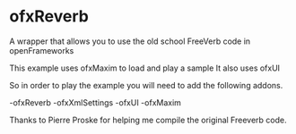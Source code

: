 ofxReverb
=========

A wrapper that allows you to use the old school FreeVerb code in openFrameworks

This example uses ofxMaxim to load and play a sample It also uses ofxUI

So in order to play the example you will need to add the following addons.

-ofxReverb
-ofxXmlSettings
-ofxUI
-ofxMaxim

Thanks to Pierre Proske for helping me compile the original Freeverb code.

